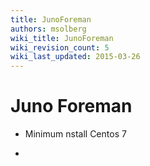 ```yaml
---
title: JunoForeman
authors: msolberg
wiki_title: JunoForeman
wiki_revision_count: 5
wiki_last_updated: 2015-03-26
---
```


# Juno Foreman

*   Minimum nstall Centos 7
-
